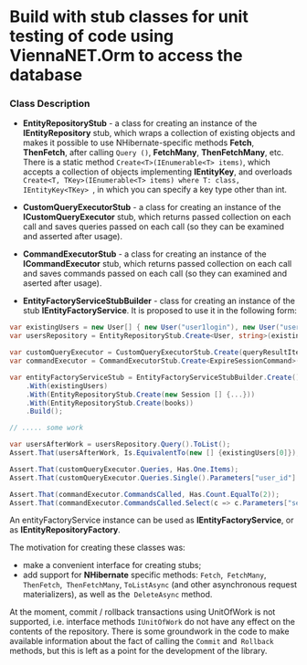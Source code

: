 # Build with stub classes for unit testing of code using ViennaNET.Orm to access the database

### Class Description

* **EntityRepositoryStub** - a class for creating an instance of the **IEntityRepository** stub, which wraps a collection of existing objects and makes it possible to use NHibernate-specific methods **Fetch**, **ThenFetch**, after calling `Query ()`, **FetchMany**, **ThenFetchMany**, etc. There is a static method `Create<T>(IEnumerable<T> items)`, which accepts a collection of objects implementing **IEntityKey<int>**, and overloads `Create<T, TKey>(IEnumerable<T> items) where T: class, IEntityKey<TKey> `, in which you can specify a key type other than int.

* **CustomQueryExecutorStub** - a class for creating an instance of the **ICustomQueryExecutor** stub, which returns passed collection on each call and saves queries passed on each call (so they can be examined and asserted after usage).

* **CommandExecutorStub** - a class for creating an instance of the **ICommandExecutor** stub, which returns passed collection on each call and saves commands passed on each call (so they can examined and aserted after usage).

* **EntityFactoryServiceStubBuilder** - class for creating an instance of the stub **IEntityFactoryService**. It is proposed to use it in the following form:
```csharp
var existingUsers = new User[] { new User("user1login"), new User("user2Login") };
var usersRepository = EntityRepositoryStub.Create<User, string>(existingUsers); // need to explicitly specify key if it is not int

var customQueryExecutor = CustomQueryExecutorStub.Create(queryResultItems); // collection of items our code will recieve after this query executed
var commandExecutor = CommandExecutorStub.Create<ExpireSessionCommand>(1);

var entityFactoryServiceStub = EntityFactoryServiceStubBuilder.Create().
    .With(existingUsers)
    .With(EntityRepositoryStub.Create(new Session [] {...}))
    .With(EntityRepositoryStub.Create(books))
    .Build();

// ..... some work

var usersAfterWork = usersRepository.Query().ToList();
Assert.That(usersAfterWork, Is.EquivalentTo(new [] {existingUsers[0]}), "user2Login should be deleted");

Assert.That(customQueryExecutor.Queries, Has.One.Items);
Assert.That(customQueryExecutor.Queries.Single().Parameters["user_id"].BaseValue, Is.EqualTo("user2Login"));

Assert.That(commandExecutor.CommandsCalled, Has.Count.EqualTo(2));
Assert.That(commandExecutor.CommandsCalled.Select(c => c.Parameters["session_id"].BaseValue), Is.EquivalentTo(new [] {123, 456}));

```
An entityFactoryService instance can be used as **IEntityFactoryService**, or as **IEntityRepositoryFactory**.

The motivation for creating these classes was:
- make a convenient interface for creating stubs;
- add support for **NHibernate** specific methods: `Fetch`,` FetchMany`, `ThenFetch`,` ThenFetchMany`, `ToListAsync` (and other asynchronous request materializers), as well as the` DeleteAsync` method.

At the moment, commit / rollback transactions using UnitOfWork is not supported, i.e. interface methods `IUnitOfWork` do not have any effect on the contents of the repository.
There is some groundwork in the code to make available information about the fact of calling the `Commit` and` Rollback` methods, but this is left as a point for the development of the library.
